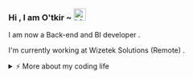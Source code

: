 ### Hi , I am O'tkir ~ <img src="https://user-images.githubusercontent.com/1303154/88677602-1635ba80-d120-11ea-84d8-d263ba5fc3c0.gif" width="24px" alt="hi">

I am now a Back-end and BI developer .

I'm currently working at Wizetek Solutions (Remote) . 

<details>
<summary>⚡️ More about my coding life </summary>
<br />

![Top Langs](https://github-readme-stats.vercel.app/api/top-langs/?username=mensenvau&layout=compact&hide=css,html)

![Zheeeng's github stats](https://github-readme-stats.vercel.app/api?username=mensenvau&count_private=true&show_icons=true&theme=onedark)

</details>
